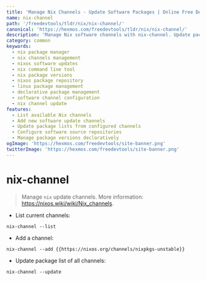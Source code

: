 ```yaml
---
title: 'Manage Nix Channels - Update Software Packages | Online Free DevTools by Hexmos'
name: nix-channel
path: '/freedevtools/tldr/nix/nix-channel/'
canonical: 'https://hexmos.com/freedevtools/tldr/nix/nix-channel/'
description: 'Manage Nix software channels with nix-channel. Update package lists, add new channels, and control software sources effortlessly. Free online tool, no registration required.'
category: common
keywords:
  - nix package manager
  - nix channels management
  - nixos software updates
  - nix command line tool
  - nix package versions
  - nixos package repository
  - linux package management
  - declarative package management
  - software channel configuration
  - nix channel update
features:
  - List available Nix channels
  - Add new software update channels
  - Update package lists from configured channels
  - Configure software source repositories
  - Manage package versions declaratively
ogImage: 'https://hexmos.com/freedevtools/site-banner.png'
twitterImage: 'https://hexmos.com/freedevtools/site-banner.png'
---
```


# nix-channel

> Manage `nix` update channels.
> More information: <https://nixos.wiki/wiki/Nix_channels>.

- List current channels:

`nix-channel --list`

- Add a channel:

`nix-channel --add {{https://nixos.org/channels/nixpkgs-unstable}}`

- Update package list of all channels:

`nix-channel --update`
